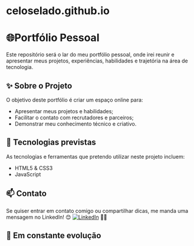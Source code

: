 # celoselado.github.io

# 🌐Portfólio Pessoal

Este repositório será o lar do meu portfólio pessoal, onde irei reunir e apresentar meus projetos, experiências, habilidades e trajetória na área de tecnologia.

## ✨ Sobre o Projeto

O objetivo deste portfólio é criar um espaço online para:

- Apresentar meus projetos e habilidades;
- Facilitar o contato com recrutadores e parceiros;
- Demonstrar meu conhecimento técnico e criativo.

## 🔧 Tecnologias previstas

As tecnologias e ferramentas que pretendo utilizar neste projeto incluem:

- HTML5 & CSS3
- JavaScript

## 📫 Contato

Se quiser entrar em contato comigo ou compartilhar dicas, me manda uma mensagem no LinkedIn! 😊
[![LinkedIn](https://img.shields.io/badge/LinkedIn-celoselado-blue?logo=linkedin)](https://www.linkedin.com/in/celoselado/) 🐱‍🚀

## 🚧 Em constante evolução
